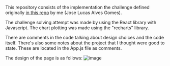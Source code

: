 This repository consists of the implementation the challenge defined originally [in this repo](https://github.com/intelie/challenge-chart-plot) by me (Jose Lucas Alves Gomes).

The challenge solving attempt was made by using the React library with Javascript. The chart plotting was made using the "recharts" library.

There are comments in the code talking about design choices and the code itself. 
There's also some notes about the project that I thought were good to state. These are located in the App.js file as comments.

The design of the page is as follows:
![image](chart_intellie.png, "Page design")


